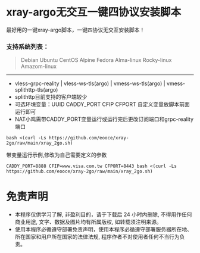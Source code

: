 # xray-argo无交互一键四协议安装脚本
最好用的一键xray-argo脚本，一键四协议无交互安装脚本！

### 支持系统列表：
>Debian
>Ubuntu
>CentOS
>Alpine
>Fedora
>Alma-linux
>Rocky-linux
>Amazom-linux

***
* vless-grpc-reality | vless-ws-tls(argo) | vmess-ws-tls(argo) | vmess-splithttp-tls(argo)
* splithttp目前支持的客户端较少
* 可选环境变量：UUID CADDY_PORT CFIP CFPORT 自定义变量放脚本前面运行即可
* NAT小鸡需带CADDY_PORT变量运行或运行完后更改订阅端口和grpc-reality端口

```
bash <(curl -Ls https://github.com/eooce/xray-2go/raw/main/xray_2go.sh)
```

带变量运行示例,修改为自己需要定义的参数
```
CADDY_PORT=8888 CFIP=www.visa.com.tw CFPORT=8443 bash <(curl -Ls https://github.com/eooce/xray-2go/raw/main/xray_2go.sh)
```

# 免责声明
* 本程序仅供学习了解, 非盈利目的，请于下载后 24 小时内删除, 不得用作任何商业用途, 文字、数据及图片均有所属版权, 如转载须注明来源。
* 使用本程序必循遵守部署免责声明，使用本程序必循遵守部署服务器所在地、所在国家和用户所在国家的法律法规, 程序作者不对使用者任何不当行为负责。
